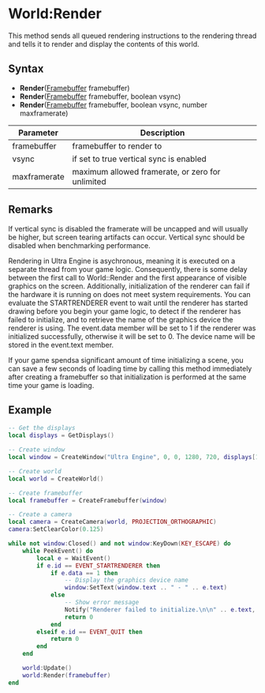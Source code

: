 # World:Render

This method sends all queued rendering instructions to the rendering thread and tells it to render and display the contents of this world.

## Syntax

- **Render**([Framebuffer](Framebuffer.md) framebuffer)
- **Render**([Framebuffer](Framebuffer.md) framebuffer, boolean vsync)
- **Render**([Framebuffer](Framebuffer.md) framebuffer, boolean vsync, number maxframerate)

| Parameter | Description |
|---|---|
| framebuffer | framebuffer to render to |
| vsync | if set to true vertical sync is enabled |
| maxframerate | maximum allowed framerate, or zero for unlimited |

## Remarks

If vertical sync is disabled the framerate will be uncapped and will usually be higher, but screen tearing artifacts can occur. Vertical sync should be disabled when benchmarking performance.

Rendering in Ultra Engine is asychronous, meaning it is executed on a separate thread from your game logic. Consequently, there is some delay between the first call to World::Render and the first appearance of visible graphics on the screen. Additionally, initialization of the renderer can fail if the hardware it is running on does not meet system requirements. You can evaluate the STARTRENDERER event to wait until the renderer has started drawing before you begin your game logic, to detect if the renderer has failed to initialize, and to retrieve the name of the graphics device the renderer is using. The event.data member will be set to 1 if the renderer was initialized successfully, otherwise it will be set to 0. The device name will be stored in the event.text member.

If your game spendsa significant amount of time initializing a scene, you can save a few seconds of loading time by calling this method immediately after creating a framebuffer so that initialization is performed at the same time your game is loading.

## Example

```lua
-- Get the displays
local displays = GetDisplays()

-- Create window
local window = CreateWindow("Ultra Engine", 0, 0, 1280, 720, displays[1], WINDOW_CENTER | WINDOW_TITLEBAR)

-- Create world
local world = CreateWorld()

-- Create framebuffer
local framebuffer = CreateFramebuffer(window)

-- Create a camera
local camera = CreateCamera(world, PROJECTION_ORTHOGRAPHIC)
camera:SetClearColor(0.125)

while not window:Closed() and not window:KeyDown(KEY_ESCAPE) do
    while PeekEvent() do
        local e = WaitEvent()
        if e.id == EVENT_STARTRENDERER then
            if e.data == 1 then
                -- Display the graphics device name
                window:SetText(window.text .. " - " .. e.text)
            else
                -- Show error message
                Notify("Renderer failed to initialize.\n\n" .. e.text, "Error", true)
                return 0
            end
        elseif e.id == EVENT_QUIT then
            return 0
        end
    end

    world:Update()
    world:Render(framebuffer)
end
```

